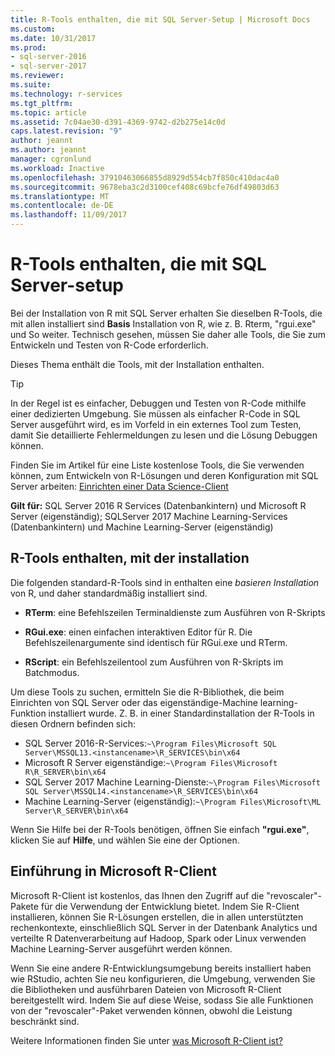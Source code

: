 ```yaml
---
title: R-Tools enthalten, die mit SQL Server-Setup | Microsoft Docs
ms.custom: 
ms.date: 10/31/2017
ms.prod:
- sql-server-2016
- sql-server-2017
ms.reviewer: 
ms.suite: 
ms.technology: r-services
ms.tgt_pltfrm: 
ms.topic: article
ms.assetid: 7c04ae30-d391-4369-9742-d2b275e14c0d
caps.latest.revision: "9"
author: jeannt
ms.author: jeannt
manager: cgronlund
ms.workload: Inactive
ms.openlocfilehash: 37910463066855d8929d554cb7f850c410dac4a0
ms.sourcegitcommit: 9678eba3c2d3100cef408c69bcfe76df49803d63
ms.translationtype: MT
ms.contentlocale: de-DE
ms.lasthandoff: 11/09/2017
---
```

# <a name="r-tools-included-with-sql-server-setup"></a>R-Tools enthalten, die mit SQL Server-setup

Bei der Installation von R mit SQL Server erhalten Sie dieselben R-Tools, die mit allen installiert sind **Basis** Installation von R, wie z. B. Rterm, "rgui.exe" und So weiter. Technisch gesehen, müssen Sie daher alle Tools, die Sie zum Entwickeln und Testen von R-Code erforderlich.

Dieses Thema enthält die Tools, mit der Installation enthalten.

> [!TIP]
> 
> In der Regel ist es einfacher, Debuggen und Testen von R-Code mithilfe einer dedizierten Umgebung. Sie müssen als einfacher R-Code in SQL Server ausgeführt wird, es im Vorfeld in ein externes Tool zum Testen, damit Sie detaillierte Fehlermeldungen zu lesen und die Lösung Debuggen können.
> 
> Finden Sie im Artikel für eine Liste kostenlose Tools, die Sie verwenden können, zum Entwickeln von R-Lösungen und deren Konfiguration mit SQL Server arbeiten: [Einrichten einer Data Science-Client](set-up-a-data-science-client.md)

**Gilt für:** SQL Server 2016 R Services (Datenbankintern) und Microsoft R Server (eigenständig); SQLServer 2017 Machine Learning-Services (Datenbankintern) und Machine Learning-Server (eigenständig)

## <a name="r-tools-included-with-installation"></a>R-Tools enthalten, mit der installation

Die folgenden standard-R-Tools sind in enthalten eine *basieren Installation* von R, und daher standardmäßig installiert sind.

+ **RTerm**: eine Befehlszeilen Terminaldienste zum Ausführen von R-Skripts

+ **RGui.exe**: einen einfachen interaktiven Editor für R. Die Befehlszeilenargumente sind identisch für RGui.exe und RTerm.

+ **RScript**: ein Befehlszeilentool zum Ausführen von R-Skripts im Batchmodus.

Um diese Tools zu suchen, ermitteln Sie die R-Bibliothek, die beim Einrichten von SQL Server oder das eigenständige-Machine learning-Funktion installiert wurde. Z. B. in einer Standardinstallation der R-Tools in diesen Ordnern befinden sich:

+ SQL Server 2016-R-Services:`~\Program Files\Microsoft SQL Server\MSSQL13.<instancename>\R_SERVICES\bin\x64`
+ Microsoft R Server eigenständige:`~\Program Files\Microsoft R\R_SERVER\bin\x64`
+ SQL Server 2017 Machine Learning-Dienste:`~\Program Files\Microsoft SQL Server\MSSQL14.<instancename>\R_SERVICES\bin\x64`
+ Machine Learning-Server (eigenständig):`~\Program Files\Microsoft\ML Server\R_SERVER\bin\x64`

Wenn Sie Hilfe bei der R-Tools benötigen, öffnen Sie einfach **"rgui.exe"**, klicken Sie auf **Hilfe**, und wählen Sie eine der Optionen.

## <a name="introducing-microsoft-r-client"></a>Einführung in Microsoft R-Client

Microsoft R-Client ist kostenlos, das Ihnen den Zugriff auf die "revoscaler"-Pakete für die Verwendung der Entwicklung bietet. Indem Sie R-Client installieren, können Sie R-Lösungen erstellen, die in allen unterstützten rechenkontexte, einschließlich SQL Server in der Datenbank Analytics und verteilte R Datenverarbeitung auf Hadoop, Spark oder Linux verwenden Machine Learning-Server ausgeführt werden können.

Wenn Sie eine andere R-Entwicklungsumgebung bereits installiert haben wie RStudio, achten Sie neu konfigurieren, die Umgebung, verwenden Sie die Bibliotheken und ausführbaren Dateien von Microsoft R-Client bereitgestellt wird. Indem Sie auf diese Weise, sodass Sie alle Funktionen von der "revoscaler"-Paket verwenden können, obwohl die Leistung beschränkt sind.

Weitere Informationen finden Sie unter [was Microsoft R-Client ist?](https://docs.microsoft.com/machine-learning-server/r-client/what-is-microsoft-r-client)
